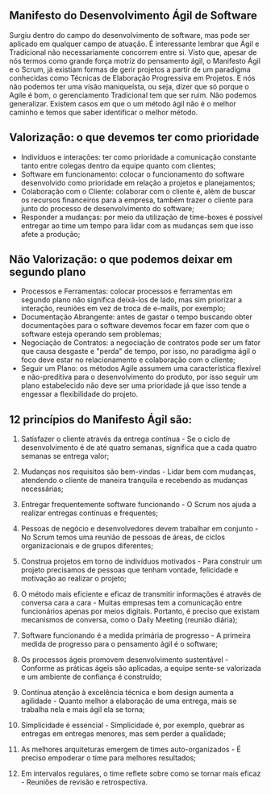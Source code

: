 ## Manifesto do Desenvolvimento Ágil de Software

Surgiu dentro do campo do desenvolvimento de software, mas pode ser aplicado em qualquer campo de atuação.
É interessante lembrar que Ágil e Tradicional não necessariamente concorrem entre si. Visto que, apesar de nós termos como grande força motriz do pensamento ágil, o Manifesto Ágil e o Scrum, já existiam formas de gerir projetos a partir de um paradigma conhecidas como Técnicas de Elaboração Progressiva em Projetos. E nós não podemos ter uma visão maniqueísta, ou seja, dizer que só porque o Agile é bom, o gerenciamento Tradicional tem que ser ruim. Não podemos generalizar. Existem casos em que o um método ágil não é o melhor caminho e temos que saber identificar o melhor método.

## Valorização: o que devemos ter como prioridade

- Indivíduos e interações: ter como prioridade a comunicação constante tanto entre colegas dentro da equipe quanto com clientes;
- Software em funcionamento: colocar o funcionamento do software desenvolvido como prioridade em relação a projetos e planejamentos;
- Colaboração com o Cliente: colaborar com o cliente é, além de buscar os recursos financeiros para a empresa, também trazer o cliente para junto do processo de desenvolvimento do software;
- Responder a mudanças: por meio da utilização de time-boxes é possível entregar ao time um tempo para lidar com as mudanças sem que isso afete a produção;

## Não Valorização: o que podemos deixar em segundo plano

- Processos e Ferramentas: colocar processos e ferramentas em segundo plano não significa deixá-los de lado, mas sim priorizar a interação, reuniões em vez de troca de e-mails, por exemplo;
- Documentação Abrangente: antes de gastar o tempo buscando obter documentações para o software devemos focar em fazer com que o software esteja operando sem problemas;
- Negociação de Contratos: a negociação de contratos pode ser um fator que causa desgaste e "perda" de tempo, por isso, no paradigma ágil o foco deve estar no relacionamento e colaboração com o cliente;
- Seguir um Plano: os métodos Agile assumem uma característica flexível e não-preditiva para o desenvolvimento do produto, por isso seguir um plano estabelecido não deve ser uma prioridade já que isso tende a engessar a flexibilidade do projeto.

## 12 princípios do Manifesto Ágil são:

1) Satisfazer o cliente através da entrega contínua - Se o ciclo de desenvolvimento é de até quatro semanas, significa que a cada quatro semanas se entrega valor;

2) Mudanças nos requisitos são bem-vindas - Lidar bem com mudanças, atendendo o cliente de maneira tranquila e recebendo as mudanças necessárias;

3) Entregar frequentemente software funcionando - O Scrum nos ajuda a realizar entregas contínuas e frequentes;

4) Pessoas de negócio e desenvolvedores devem trabalhar em conjunto - No Scrum temos uma reunião de pessoas de áreas, de ciclos organizacionais e de grupos diferentes;

5) Construa projetos em torno de indivíduos motivados - Para construir um projeto precisamos de pessoas que tenham vontade, felicidade e motivação ao realizar o projeto;

6) O método mais eficiente e eficaz de transmitir informações é através de conversa cara a cara - Muitas empresas tem a comunicação entre funcionários apenas por meios digitais. Portanto, é preciso que existam mecanismos de conversa, como o Daily Meeting (reunião diária);

7) Software funcionando é a medida primária de progresso - A primeira medida de progresso para o pensamento ágil é o software;

8) Os processos ágeis promovem desenvolvimento sustentável - Conforme as práticas ágeis são aplicadas, a equipe sente-se valorizada e um ambiente de confiança é construído;

9) Contínua atenção à excelência técnica e bom design aumenta a agilidade - Quanto melhor a elaboração de uma entrega, mais se trabalha nela e mais ágil ela se torna;

10) Simplicidade é essencial - Simplicidade é, por exemplo, quebrar as entregas em entregas menores, mas sem perder a qualidade;

11) As melhores arquiteturas emergem de times auto-organizados - É preciso empoderar o time para melhores resultados;

12) Em intervalos regulares, o time reflete sobre como se tornar mais eficaz - Reuniões de revisão e retrospectiva.
